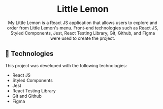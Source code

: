 <h1 align="center"> Little Lemon  </h1>

<p align="center">
My Little Lemon is a React JS application that allows users to explore and order from Little Lemon's menu. Front-end technologies such as React JS, Styled Components, Jest, React Testing Library, Git, Github, and Figma were used to create the project. <br/>
</p>

<h2 id="technologies">🚀 Technologies</h2>

This project was developed with the following technologies:

- React JS
- Styled Components
- Jest
- React Testing Library
- Git and Github
- Figma
